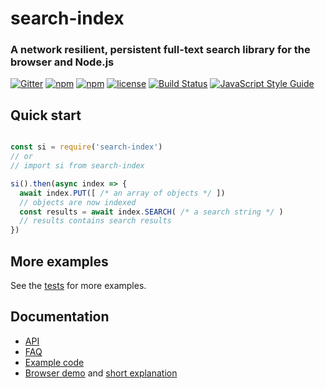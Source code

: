 # search-index

### A network resilient, persistent full-text search library for the browser and Node.js

[![Gitter](https://img.shields.io/gitter/room/nwjs/nw.js.svg?style=flat-square)](https://gitter.im/fergiemcdowall/search-index)
[![npm](https://img.shields.io/npm/v/search-index.svg?style=flat-square)](https://www.npmjs.com/package/search-index)
[![npm](https://img.shields.io/npm/dm/search-index.svg?style=flat-square)](https://npm-stat.com/charts.html?package=search-index)
[![license](https://img.shields.io/github/license/mashape/apistatus.svg?style=flat-square)](LICENCE)
[![Build Status](https://travis-ci.org/fergiemcdowall/search-index.svg?branch=master)](https://travis-ci.org/fergiemcdowall/search-index)
[![JavaScript Style Guide](https://img.shields.io/badge/code_style-standard-brightgreen.svg?style=flat-square)](https://standardjs.com)


## Quick start

```javascript

const si = require('search-index')
// or
// import si from search-index

si().then(async index => {
  await index.PUT([ /* an array of objects */ ])
  // objects are now indexed
  const results = await index.SEARCH( /* a search string */ )
  // results contains search results
})

```

## More examples

See the [tests](https://github.com/fergiemcdowall/search-index/tree/master/test) for more examples.


## Documentation

* [API](docs/API.md)
* [FAQ](docs/API.md#faq)
* [Example code](docs/README.md)
* [Browser demo](demo/) and [short explanation](demo/)

